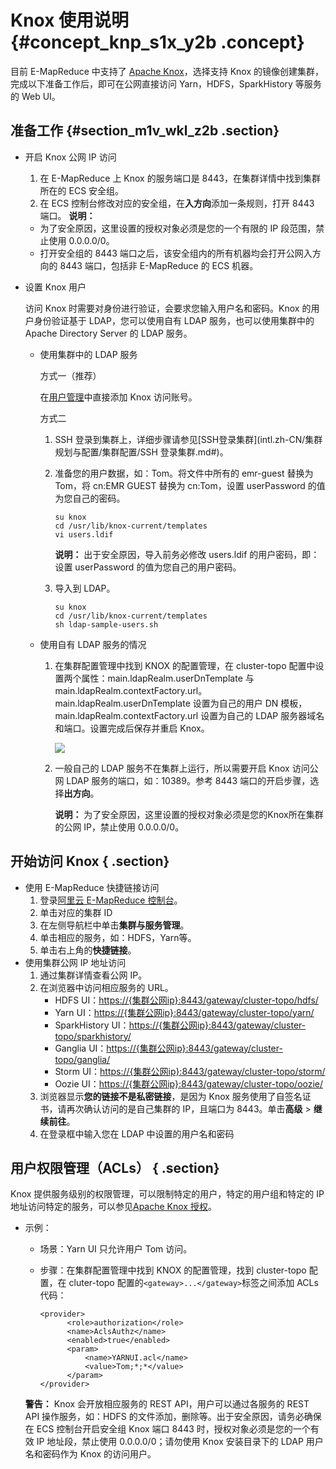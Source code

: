 # Knox 使用说明 {#concept_knp_s1x_y2b .concept}

目前 E-MapReduce 中支持了 [Apache Knox](https://knox.apache.org/)，选择支持 Knox 的镜像创建集群，完成以下准备工作后，即可在公网直接访问 Yarn，HDFS，SparkHistory 等服务的 Web UI。

## 准备工作 {#section_m1v_wkl_z2b .section}

-   开启 Knox 公网 IP 访问

    1.  在 E-MapReduce 上 Knox 的服务端口是 8443，在集群详情中找到集群所在的 ECS 安全组。
    2.  在 ECS 控制台修改对应的安全组，在**入方向**添加一条规则，打开 8443 端口。
    **说明：** 

    -   为了安全原因，这里设置的授权对象必须是您的一个有限的 IP 段范围，禁止使用 0.0.0.0/0。
    -   打开安全组的 8443 端口之后，该安全组内的所有机器均会打开公网入方向的 8443 端口，包括非 E-MapReduce 的 ECS 机器。
-   设置 Knox 用户

    访问 Knox 时需要对身份进行验证，会要求您输入用户名和密码。Knox 的用户身份验证基于 LDAP，您可以使用自有 LDAP 服务，也可以使用集群中的 Apache Directory Server 的 LDAP 服务。

    -   使用集群中的 LDAP 服务

        方式一（推荐）

        在[用户管理](intl.zh-CN/集群规划与配置/集群规划/用户管理.md#)中直接添加 Knox 访问账号。

        方式二

        1.  SSH 登录到集群上，详细步骤请参见[SSH登录集群](intl.zh-CN/集群规划与配置/集群配置/SSH 登录集群.md#)。
        2.  准备您的用户数据，如：Tom。将文件中所有的 emr-guest 替换为 Tom，将 cn:EMR GUEST 替换为 cn:Tom，设置 userPassword 的值为您自己的密码。

            ```
            su knox
            cd /usr/lib/knox-current/templates  
            vi users.ldif
            ```

            **说明：** 出于安全原因，导入前务必修改 users.ldif 的用户密码，即：设置 userPassword 的值为您自己的用户密码。

        3.  导入到 LDAP。

            ```
            su knox
            cd /usr/lib/knox-current/templates
            sh ldap-sample-users.sh
            ```

    -   使用自有 LDAP 服务的情况
        1.  在集群配置管理中找到 KNOX 的配置管理，在 cluster-topo 配置中设置两个属性：main.ldapRealm.userDnTemplate 与 main.ldapRealm.contextFactory.url。main.ldapRealm.userDnTemplate 设置为自己的用户 DN 模板，main.ldapRealm.contextFactory.url 设置为自己的 LDAP 服务器域名和端口。设置完成后保存并重启 Knox。

            ![](http://static-aliyun-doc.oss-cn-hangzhou.aliyuncs.com/assets/img/17921/155963142111122_zh-CN.png)

        2.  一般自己的 LDAP 服务不在集群上运行，所以需要开启 Knox 访问公网 LDAP 服务的端口，如：10389。参考 8443 端口的开启步骤，选择**出方向**。

            **说明：** 为了安全原因，这里设置的授权对象必须是您的Knox所在集群的公网 IP，禁止使用 0.0.0.0/0。


## 开始访问 Knox { .section}

-   使用 E-MapReduce 快捷链接访问
    1.  登录[阿里云 E-MapReduce 控制台](https://emr.console.aliyun.com/)。
    2.  单击对应的集群 ID
    3.  在左侧导航栏中单击**集群与服务管理**。
    4.  单击相应的服务，如：HDFS，Yarn等。
    5.  单击右上角的**快捷链接**。
-   使用集群公网 IP 地址访问
    1.  通过集群详情查看公网 IP。
    2.  在浏览器中访问相应服务的 URL。
        -   HDFS UI：[https://\{集群公网ip\}:8443/gateway/cluster-topo/hdfs/](https://xn--%7Bip%7D-ch6m5309ab0an44r:8443/gateway/cluster-topo/hdfs/?spm=a2c4g.11186623.2.8.459af364CUTH7M)
        -   Yarn UI：[https://\{集群公网ip\}:8443/gateway/cluster-topo/yarn/](https://xn--%7Bip%7D-ch6m5309ab0an44r:8443/gateway/cluster-topo/yarn/?spm=a2c4g.11186623.2.9.459af364CUTH7M)
        -   SparkHistory UI：[https://\{集群公网ip\}:8443/gateway/cluster-topo/sparkhistory/](https://xn--%7Bip%7D-ch6m5309ab0an44r:8443/gateway/cluster-topo/sparkhistory/?spm=a2c4g.11186623.2.10.459af364CUTH7M)
        -   Ganglia UI：[https://\{集群公网ip\}:8443/gateway/cluster-topo/ganglia/](https://xn--%7Bip%7D-ch6m5309ab0an44r:8443/gateway/cluster-topo/ganglia/?spm=a2c4g.11186623.2.11.459af364CUTH7M)
        -   Storm UI：[https://\{集群公网ip\}:8443/gateway/cluster-topo/storm/](https://xn--%7Bip%7D-ch6m5309ab0an44r:8443/gateway/cluster-topo/storm/?spm=a2c4g.11186623.2.12.459af364CUTH7M)
        -   Oozie UI：[https://\{集群公网ip\}:8443/gateway/cluster-topo/oozie/](https://xn--%7Bip%7D-ch6m5309ab0an44r:8443/gateway/cluster-topo/oozie/?spm=a2c4g.11186623.2.13.459af364CUTH7M)
    3.  浏览器显示**您的链接不是私密链接**，是因为 Knox 服务使用了自签名证书，请再次确认访问的是自己集群的 IP，且端口为 8443。单击**高级** \> **继续前往**。
    4.  在登录框中输入您在 LDAP 中设置的用户名和密码

## 用户权限管理（ACLs） { .section}

Knox 提供服务级别的权限管理，可以限制特定的用户，特定的用户组和特定的 IP 地址访问特定的服务，可以参见[Apache Knox 授权](https://knox.apache.org/books/knox-0-13-0/user-guide.html?spm=a2c4g.11186623.2.14.459af364CUTH7M#Authorization)。

-   示例：

    -   场景：Yarn UI 只允许用户 Tom 访问。
    -   步骤：在集群配置管理中找到 KNOX 的配置管理，找到 cluster-topo 配置，在 cluter-topo 配置的`<gateway>...</gateway>`标签之间添加 ACLs 代码：

        ```
        <provider>
              <role>authorization</role>
              <name>AclsAuthz</name>
              <enabled>true</enabled>
              <param>
                  <name>YARNUI.acl</name>
                  <value>Tom;*;*</value>
              </param>
        </provider>
        ```

    **警告：** Knox 会开放相应服务的 REST API，用户可以通过各服务的 REST API 操作服务，如：HDFS 的文件添加，删除等。出于安全原因，请务必确保在 ECS 控制台开启安全组 Knox 端口 8443 时，授权对象必须是您的一个有效 IP 地址段，禁止使用 0.0.0.0/0；请勿使用 Knox 安装目录下的 LDAP 用户名和密码作为 Knox 的访问用户。


